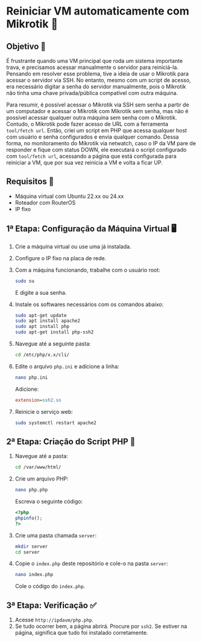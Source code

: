 # Reiniciar VM automaticamente com Mikrotik 🚀

## Objetivo 🎯

É frustrante quando uma VM principal que roda um sistema importante trava, e precisamos acessar manualmente o servidor para reiniciá-la. Pensando em resolver esse problema, tive a ideia de usar o Mikrotik para acessar o servidor via SSH. No entanto, mesmo com um script de acesso, era necessário digitar a senha do servidor manualmente, pois o Mikrotik não tinha uma chave privada/pública compatível com outra máquina.

Para resumir, é possível acessar o Mikrotik via SSH sem senha a partir de um computador e acessar o Mikrotik com Mikrotik sem senha, mas não é possível acessar qualquer outra máquina sem senha com o Mikrotik. Contudo, o Mikrotik pode fazer acesso de URL com a ferramenta `tool/fetch url`. Então, criei um script em PHP que acessa qualquer host com usuário e senha configurados e envia qualquer comando. Dessa forma, no monitoramento do Mikrotik via netwatch, caso o IP da VM pare de responder e fique com status DOWN, ele executará o script configurado com `tool/fetch url`, acessando a página que está configurada para reiniciar a VM, que por sua vez reinicia a VM e volta a ficar UP.

## Requisitos 📝

- Máquina virtual com Ubuntu 22.xx ou 24.xx
- Roteador com RouterOS
- IP fixo

## 1ª Etapa: Configuração da Máquina Virtual 🖥️

1. Crie a máquina virtual ou use uma já instalada.
2. Configure o IP fixo na placa de rede.
3. Com a máquina funcionando, trabalhe com o usuário root:
   ```bash
   sudo su
   ```
   E digite a sua senha.

4. Instale os softwares necessários com os comandos abaixo:
   ```bash
   sudo apt-get update
   sudo apt install apache2
   sudo apt install php
   sudo apt-get install php-ssh2
   ```

5. Navegue até a seguinte pasta:
   ```bash
   cd /etc/php/x.x/cli/
   ```

6. Edite o arquivo `php.ini` e adicione a linha:
   ```bash
   nano php.ini
   ```
   Adicione:
   ```ini
   extension=ssh2.so
   ```

7. Reinicie o serviço web:
   ```bash
   sudo systemctl restart apache2
   ```

## 2ª Etapa: Criação do Script PHP 📜

1. Navegue até a pasta:
   ```bash
   cd /var/www/html/
   ```

2. Crie um arquivo PHP:
   ```bash
   nano php.php
   ```
   Escreva o seguinte código:
   ```php
   <?php
   phpinfo();
   ?>
   ```

3. Crie uma pasta chamada `server`:
   ```bash
   mkdir server
   cd server
   ```

4. Copie o `index.php` deste repositório e cole-o na pasta `server`:
   ```bash
   nano index.php
   ```
   Cole o código do `index.php`.

## 3ª Etapa: Verificação ✅

1. Acesse `http://ipdavm/php.php`.
2. Se tudo ocorrer bem, a página abrirá. Procure por `ssh2`. Se estiver na página, significa que tudo foi instalado corretamente.
